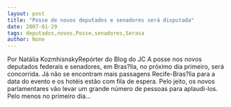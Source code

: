 ```yaml
---
layout: post
title: "Posse de novos deputados e senadores será disputada"
date: 2007-01-29
tags: deputados,novos,Posse,senadores,Serasa
author: None
---
```

Por Natália KozmhisnskyRepórter do Blog do JC
A posse nos novos deputados federais e senadores, em Bras?lia, no próximo dia primeiro, será concorrida. Já não se encontram mais passagens Recife-Bras?lia para a data do evento e os hotéis estão com fila de espera. Pelo jeito, os novos parlamentares vão levar um grande número de pessoas para aplaudi-los. Pelo menos no primeiro dia...  